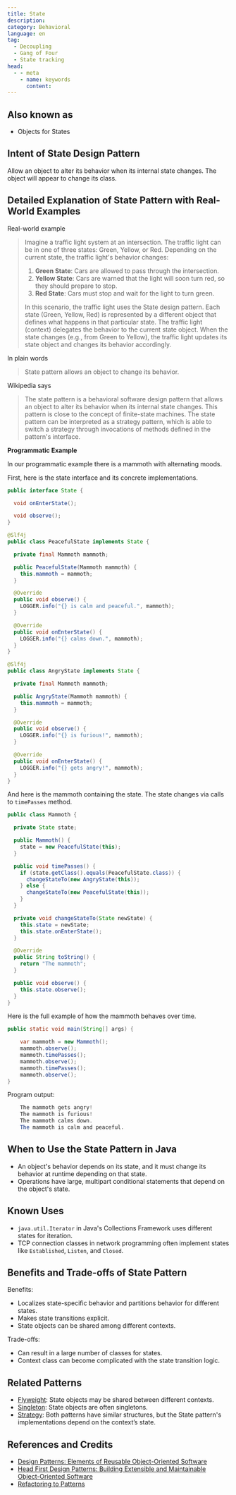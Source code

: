 ```yaml
---
title: State
description:
category: Behavioral
language: en
tag:
  - Decoupling
  - Gang of Four
  - State tracking
head:
  - - meta
    - name: keywords
      content:
---
```


## Also known as

* Objects for States

## Intent of State Design Pattern

Allow an object to alter its behavior when its internal state changes. The object will appear to change its class.

## Detailed Explanation of State Pattern with Real-World Examples

Real-world example

> Imagine a traffic light system at an intersection. The traffic light can be in one of three states: Green, Yellow, or Red. Depending on the current state, the traffic light's behavior changes:
>
> 1. **Green State**: Cars are allowed to pass through the intersection.
> 2. **Yellow State**: Cars are warned that the light will soon turn red, so they should prepare to stop.
> 3. **Red State**: Cars must stop and wait for the light to turn green.
>
> In this scenario, the traffic light uses the State design pattern. Each state (Green, Yellow, Red) is represented by a different object that defines what happens in that particular state. The traffic light (context) delegates the behavior to the current state object. When the state changes (e.g., from Green to Yellow), the traffic light updates its state object and changes its behavior accordingly. 

In plain words

> State pattern allows an object to change its behavior. 

Wikipedia says

> The state pattern is a behavioral software design pattern that allows an object to alter its behavior when its internal state changes. This pattern is close to the concept of finite-state machines. The state pattern can be interpreted as a strategy pattern, which is able to switch a strategy through invocations of methods defined in the pattern's interface.

**Programmatic Example**

In our programmatic example there is a mammoth with alternating moods.

First, here is the state interface and its concrete implementations.

```java
public interface State {

  void onEnterState();

  void observe();
}
```

```java
@Slf4j
public class PeacefulState implements State {

  private final Mammoth mammoth;

  public PeacefulState(Mammoth mammoth) {
    this.mammoth = mammoth;
  }

  @Override
  public void observe() {
    LOGGER.info("{} is calm and peaceful.", mammoth);
  }

  @Override
  public void onEnterState() {
    LOGGER.info("{} calms down.", mammoth);
  }
}
```

```java
@Slf4j
public class AngryState implements State {

  private final Mammoth mammoth;

  public AngryState(Mammoth mammoth) {
    this.mammoth = mammoth;
  }

  @Override
  public void observe() {
    LOGGER.info("{} is furious!", mammoth);
  }

  @Override
  public void onEnterState() {
    LOGGER.info("{} gets angry!", mammoth);
  }
}
```

And here is the mammoth containing the state. The state changes via calls to `timePasses` method.

```java
public class Mammoth {

  private State state;

  public Mammoth() {
    state = new PeacefulState(this);
  }

  public void timePasses() {
    if (state.getClass().equals(PeacefulState.class)) {
      changeStateTo(new AngryState(this));
    } else {
      changeStateTo(new PeacefulState(this));
    }
  }

  private void changeStateTo(State newState) {
    this.state = newState;
    this.state.onEnterState();
  }

  @Override
  public String toString() {
    return "The mammoth";
  }

  public void observe() {
    this.state.observe();
  }
}
```

Here is the full example of how the mammoth behaves over time.

```java
public static void main(String[] args) {

    var mammoth = new Mammoth();
    mammoth.observe();
    mammoth.timePasses();
    mammoth.observe();
    mammoth.timePasses();
    mammoth.observe();
}
```

Program output:

```java
    The mammoth gets angry!
    The mammoth is furious!
    The mammoth calms down.
    The mammoth is calm and peaceful.
```

## When to Use the State Pattern in Java

* An object's behavior depends on its state, and it must change its behavior at runtime depending on that state.
* Operations have large, multipart conditional statements that depend on the object's state.

## Known Uses

* `java.util.Iterator` in Java's Collections Framework uses different states for iteration.
* TCP connection classes in network programming often implement states like `Established`, `Listen`, and `Closed`.

## Benefits and Trade-offs of State Pattern

Benefits:

* Localizes state-specific behavior and partitions behavior for different states.
* Makes state transitions explicit.
* State objects can be shared among different contexts.

Trade-offs:

* Can result in a large number of classes for states.
* Context class can become complicated with the state transition logic.

## Related Patterns

* [Flyweight](https://java-design-patterns.com/patterns/flyweight/): State objects may be shared between different contexts.
* [Singleton](https://java-design-patterns.com/patterns/singleton/): State objects are often singletons.
* [Strategy](https://java-design-patterns.com/patterns/strategy/): Both patterns have similar structures, but the State pattern's implementations depend on the context’s state.

## References and Credits

* [Design Patterns: Elements of Reusable Object-Oriented Software](https://amzn.to/3w0pvKI)
* [Head First Design Patterns: Building Extensible and Maintainable Object-Oriented Software](https://amzn.to/49NGldq)
* [Refactoring to Patterns](https://amzn.to/3VOO4F5)

